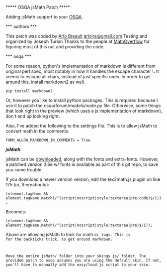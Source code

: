***** OSQA jsMath Patch *****

Adding jsMath support to your [OSQA](http://www.osqa.net/).


*** authors ***

This patch was coded by [Arlo Breault](http://thoughtherder.com/) <arlolra@gmail.com>
Testing and organized by Joseph Turian
Thanks to the people at [MathOverflow](http://mathoverflow.net/) for figuring most of this out and providing the code.

*** osqa ***

For some reason, python's implementation of markdown is different from original perl spec,
most notably in how it handles the escape character \\. It seems to escape all chars, instead
of just specific ones. In order to get around this, install markdown2 as well.

`pip install markdown2`

Or, however you like to install python packages.
This is required because I use it to patch the osqa/forum/models/node.py file.
Otherwise, some things that look right in the preview (which uses a js implementation of markdown),
don't end up looking right.

Also, I've added the following to the settings file. This is to allow jsMath to convert math in the comments.

`FORM_ALLOW_MARKDOWN_IN_COMMENTS = True`


***jsMath***

jsMath can be [downloaded](http://sourceforge.net/projects/jsmath/files/), along with the fonts and extra-fonts.
However, a patched version 3.6e w/ fonts is available as part of this git repo, to save you some trouble.

If you download a newer version  version, edit the tex2math.js plugin on line 175 (or, thereabouts):

`(element.tagName && element.tagName.match(/^(script|noscript|style|textarea|pre|code)$/i));`

Becomes:

`(element.tagName && element.tagName.match(/^(script|noscript|style|textarea|pre)$/i));`

Above are allowing jsMath to look for math in <code> tags.
This is for the backticks trick, to get around markdown.

Move the entire jsMath/ folder into your skings js/ folder.
The provided patch to osqa assumes you are using the default skin.
If not, you'll have to manually add the easy/load.js script to your skin.
